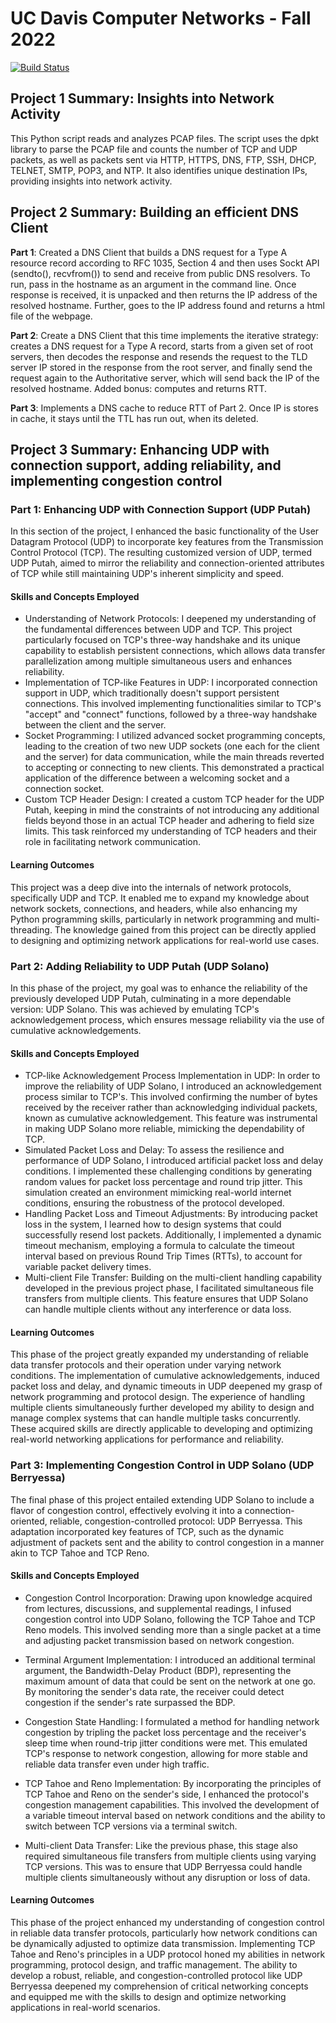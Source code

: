 # UC Davis Computer Networks - Fall 2022
[![Build Status](https://travis-ci.org/joemccann/dillinger.svg?branch=master)](https://travis-ci.org/joemccann/dillinger)

## Project 1 Summary: Insights into Network Activity
This Python script reads and analyzes PCAP files. The script uses the dpkt library to parse the PCAP file and counts the number of TCP and UDP packets, as well as packets sent via HTTP, HTTPS, DNS, FTP, SSH, DHCP, TELNET, SMTP, POP3, and NTP. It also identifies unique destination IPs, providing insights into network activity.

## Project 2 Summary: Building an efficient DNS  Client
**Part 1**: Created a DNS Client that builds a DNS request for a Type A resource record according to RFC 1035, Section 4 and then uses Sockt API (sendto(), recvfrom()) to send and receive from public DNS resolvers. To run, pass in the hostname as an argument in the command line. Once response is received, it is unpacked and then returns the IP address of the resolved hostname. Further, goes to the IP address found and returns a html file of the webpage. 

**Part 2**: Create a DNS Client that this time implements the iterative strategy: creates a DNS request for a Type A record, starts from a given set of root servers, then decodes the response and resends the request to the TLD server IP stored in the response from the root server, and finally send the request again to the Authoritative server, which will send back the IP of the resolved hostname. Added bonus: computes and returns RTT. 

**Part 3**: Implements a DNS cache to reduce RTT of Part 2. Once IP is stores in cache, it stays until the TTL has run out, when its deleted.

## Project 3 Summary: Enhancing UDP with connection support, adding reliability, and implementing congestion control
### Part 1: Enhancing UDP with Connection Support (UDP Putah)
In this section of the project, I enhanced the basic functionality of the User Datagram Protocol (UDP) to incorporate key features from the Transmission Control Protocol (TCP). The resulting customized version of UDP, termed UDP Putah, aimed to mirror the reliability and connection-oriented attributes of TCP while still maintaining UDP's inherent simplicity and speed.
#### Skills and Concepts Employed
- Understanding of Network Protocols: I deepened my understanding of the fundamental differences between UDP and TCP. This project particularly focused on TCP's three-way handshake and its unique capability to establish persistent connections, which allows data transfer parallelization among multiple simultaneous users and enhances reliability.
- Implementation of TCP-like Features in UDP: I incorporated connection support in UDP, which traditionally doesn't support persistent connections. This involved implementing functionalities similar to TCP's "accept" and "connect" functions, followed by a three-way handshake between the client and the server.
- Socket Programming: I utilized advanced socket programming concepts, leading to the creation of two new UDP sockets (one each for the client and the server) for data communication, while the main threads reverted to accepting or connecting to new clients. This demonstrated a practical application of the difference between a welcoming socket and a connection socket.
- Custom TCP Header Design: I created a custom TCP header for the UDP Putah, keeping in mind the constraints of not introducing any additional fields beyond those in an actual TCP header and adhering to field size limits. This task reinforced my understanding of TCP headers and their role in facilitating network communication.
#### Learning Outcomes
This project was a deep dive into the internals of network protocols, specifically UDP and TCP. It enabled me to expand my knowledge about network sockets, connections, and headers, while also enhancing my Python programming skills, particularly in network programming and multi-threading. The knowledge gained from this project can be directly applied to designing and optimizing network applications for real-world use cases.

### Part 2: Adding Reliability to UDP Putah (UDP Solano)
In this phase of the project, my goal was to enhance the reliability of the previously developed UDP Putah, culminating in a more dependable version: UDP Solano. This was achieved by emulating TCP's acknowledgement process, which ensures message reliability via the use of cumulative acknowledgements.

#### Skills and Concepts Employed
- TCP-like Acknowledgement Process Implementation in UDP: In order to improve the reliability of UDP Solano, I introduced an acknowledgement process similar to TCP's. This involved confirming the number of bytes received by the receiver rather than acknowledging individual packets, known as cumulative acknowledgement. This feature was instrumental in making UDP Solano more reliable, mimicking the dependability of TCP.
- Simulated Packet Loss and Delay: To assess the resilience and performance of UDP Solano, I introduced artificial packet loss and delay conditions. I implemented these challenging conditions by generating random values for packet loss percentage and round trip jitter. This simulation created an environment mimicking real-world internet conditions, ensuring the robustness of the protocol developed.
- Handling Packet Loss and Timeout Adjustments: By introducing packet loss in the system, I learned how to design systems that could successfully resend lost packets. Additionally, I implemented a dynamic timeout mechanism, employing a formula to calculate the timeout interval based on previous Round Trip Times (RTTs), to account for variable packet delivery times.
- Multi-client File Transfer: Building on the multi-client handling capability developed in the previous project phase, I facilitated simultaneous file transfers from multiple clients. This feature ensures that UDP Solano can handle multiple clients without any interference or data loss.

#### Learning Outcomes
This phase of the project greatly expanded my understanding of reliable data transfer protocols and their operation under varying network conditions. The implementation of cumulative acknowledgements, induced packet loss and delay, and dynamic timeouts in UDP deepened my grasp of network programming and protocol design. The experience of handling multiple clients simultaneously further developed my ability to design and manage complex systems that can handle multiple tasks concurrently. These acquired skills are directly applicable to developing and optimizing real-world networking applications for performance and reliability.

### Part 3: Implementing Congestion Control in UDP Solano (UDP Berryessa)
The final phase of this project entailed extending UDP Solano to include a flavor of congestion control, effectively evolving it into a connection-oriented, reliable, congestion-controlled protocol: UDP Berryessa. This adaptation incorporated key features of TCP, such as the dynamic adjustment of packets sent and the ability to control congestion in a manner akin to TCP Tahoe and TCP Reno.

#### Skills and Concepts Employed
- Congestion Control Incorporation: Drawing upon knowledge acquired from lectures, discussions, and supplemental readings, I infused congestion control into UDP Solano, following the TCP Tahoe and TCP Reno models. This involved sending more than a single packet at a time and adjusting packet transmission based on network congestion.

- Terminal Argument Implementation: I introduced an additional terminal argument, the Bandwidth-Delay Product (BDP), representing the maximum amount of data that could be sent on the network at one go. By monitoring the sender's data rate, the receiver could detect congestion if the sender's rate surpassed the BDP.

- Congestion State Handling: I formulated a method for handling network congestion by tripling the packet loss percentage and the receiver's sleep time when round-trip jitter conditions were met. This emulated TCP's response to network congestion, allowing for more stable and reliable data transfer even under high traffic.

- TCP Tahoe and Reno Implementation: By incorporating the principles of TCP Tahoe and Reno on the sender's side, I enhanced the protocol's congestion management capabilities. This involved the development of a variable timeout interval based on network conditions and the ability to switch between TCP versions via a terminal switch.

- Multi-client Data Transfer: Like the previous phase, this stage also required simultaneous file transfers from multiple clients using varying TCP versions. This was to ensure that UDP Berryessa could handle multiple clients simultaneously without any disruption or loss of data.

#### Learning Outcomes
This phase of the project enhanced my understanding of congestion control in reliable data transfer protocols, particularly how network conditions can be dynamically adjusted to optimize data transmission. Implementing TCP Tahoe and Reno's principles in a UDP protocol honed my abilities in network programming, protocol design, and traffic management. The ability to develop a robust, reliable, and congestion-controlled protocol like UDP Berryessa deepened my comprehension of critical networking concepts and equipped me with the skills to design and optimize networking applications in real-world scenarios.
